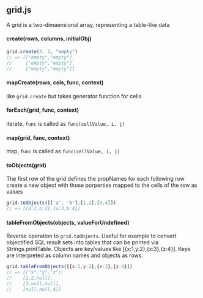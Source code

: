 ## grid.js

A grid is a two-dimaensional array, representing a table-like data

<!--*no toc!*-->

#### <a name="create"></a>create(rows, columns, initialObj)

 

```js
grid.create(3, 2, "empty")
// => [["empty","empty"],
//     ["empty","empty"],
//     ["empty","empty"]]
```

#### <a name="mapCreate"></a>mapCreate(rows, cols, func, context)

 like `grid.create` but takes generator function for cells

#### <a name="forEach"></a>forEach(grid, func, context)

 iterate, `func` is called as `func(cellValue, i, j)`

#### <a name="map"></a>map(grid, func, context)

 map, `func` is called as `func(cellValue, i, j)`

#### <a name="toObjects"></a>toObjects(grid)

 The first row of the grid defines the propNames
 for each following row create a new object with those porperties
 mapped to the cells of the row as values
 

```js
grid.toObjects([['a', 'b'],[1,2],[3,4]])
// => [{a:1,b:2},{a:3,b:4}]
```

#### <a name="tableFromObjects"></a>tableFromObjects(objects, valueForUndefined)

 Reverse operation to `grid.toObjects`. Useful for example to convert objectified
 SQL result sets into tables that can be printed via Strings.printTable.
 Objects are key/values like [{x:1,y:2},{x:3},{z:4}]. Keys are interpreted as
 column names and objects as rows.
 

```js
grid.tableFromObjects([{x:1,y:2},{x:3},{z:4}])
// => [["x","y","z"],
//    [1,2,null],
//    [3,null,null],
//    [null,null,4]]
```